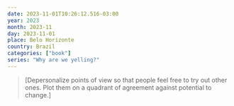 ```yaml
---
date: 2023-11-01T10:26:12.516-03:00
year: 2023
month: 2023-11
day: 2023-11-01
place: Belo Horizonte
country: Brazil
categories: ["book"]
series: "Why are we yelling?"
---
```

> [Depersonalize points of view so that people feel free to try out other ones. Plot them on a quadrant of agreement against potential to change.]
